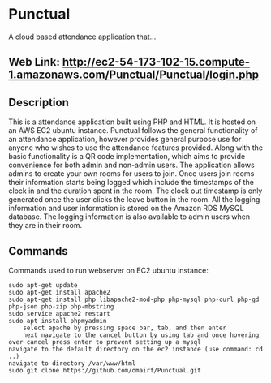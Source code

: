 # Punctual

A cloud based attendance application that...

## Web Link: http://ec2-54-173-102-15.compute-1.amazonaws.com/Punctual/Punctual/login.php

## Description

This is a attendance application built using PHP and HTML. It is hosted on an AWS EC2 ubuntu instance. Punctual follows the general functionality of an attendance application, however provides general purpose use for anyone who wishes to use the attendance features provided.  Along with the basic functionality is a QR code implementation, which aims to provide convenience for both admin and non-admin users.
The application allows admins to create your own rooms for users to join. Once users join rooms their information starts being logged which include the timestamps of the clock in and the duration spent in the room. The clock out timestamp is only generated once the user clicks the leave button in the room. All the logging information and user information is stored on the Amazon RDS MySQL database. The logging information is also available to admin users when they are in their room. 

## Commands
Commands used to run webserver on EC2 ubuntu instance:
```
sudo apt-get update
sudo apt-get install apache2
sudo apt-get install php libapache2-mod-php php-mysql php-curl php-gd php-json php-zip php-mbstring
sudo service apache2 restart
sudo apt install phpmyadmin
    select apache by pressing space bar, tab, and then enter
    next navigate to the cancel button by using tab and once hovering over cancel press enter to prevent setting up a mysql
navigate to the default directory on the ec2 instance (use command: cd ..)
navigate to directory /var/www/html
sudo git clone https://github.com/omairf/Punctual.git
```
